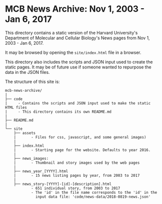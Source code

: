 # MCB News Archive: Nov 1, 2003 - Jan 6, 2017

This directory contains a static version of the Harvard University's Department of Molecular and Cellular Biology's News pages from Nov 1, 2003 - Jan 6, 2017.

It may be browsed by opening the `site/index.html` file in a browser.

This directory also includes the scripts and JSON input used to create the static pages.  It may be of future use if someone wanted to repurpose the data in the JSON files.

The structure of this site is:

```
mcb-news-archive/
|
├── code
|     - Contains the scripts and JSON input used to make the static HTML files
|     - This directory contains its own README.md
|
├── README.md
|
└── site
    ├── assets
    |       - Files for css, javascript, and some general images)
    |
    ├── index.html
    |       - Starting page for the website. Defaults to year 2016.
    |
    ├── news_images:
    |       - Thumbnail and story images used by the web pages
    |
    ├── news_year_[YYYY].html
    |       - 15 news listing pages by year, from 2003 to 2017
    |
    ├── news_story-[YYYY]-[id]-[description].html
            - 651 individual story, from 2003 to 2017
            - The 'id' in the file name corresponds to the 'id' in the
              input data file: 'code/news-data/2018-0819-news.json'
```
